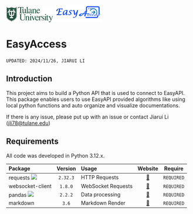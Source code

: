 <img src="images/tulane_long.png" width="128px">
<img src="images/icon_long.png" width="128px"> 

# EasyAccess
`UPDATED: 2024/11/26, JIARUI LI`

## Introduction
This project aims to build a Python API that is used to connect to EasyAPI. This package enables users to use EasyAPI provided algorithms like using local python functions and auto organize and visualize documentations.

If there is any issue, please put up with an issue or contact Jiarui Li (jli78@tulane.edu)


## Requirements
All code was developed in Python 3.12.x.

|Package|Version|Usage|Website|Require|
|:------|:-----:|:----|:-----:|:-----:|
|requests <img src="https://requests.readthedocs.io/en/latest/_static/requests-sidebar.png" width="24pt">|`2.32.3`|HTTP Requests|[🔗](https://requests.readthedocs.io/en/latest/)|`REQUIRED`|
|websocket-client|`1.8.0`|WebSocket Requests|[🔗](https://websocket-client.readthedocs.io/en/latest/)|`REQUIRED`|
|pandas <img src="https://pandas.pydata.org/docs/_static/pandas.svg" width="52pt">|`2.2.2`|Data processing|[🔗](https://pandas.pydata.org/)|`REQUIRED`|
|markdown |`3.6`|Markdown Render|[🔗](https://python-markdown.github.io/)|`REQUIRED`|
